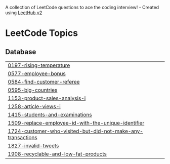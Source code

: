 A collection of LeetCode questions to ace the coding interview! - Created using [LeetHub v2](https://github.com/arunbhardwaj/LeetHub-2.0)
<!---LeetCode Topics Start-->
# LeetCode Topics
## Database
|  |
| ------- |
| [0197-rising-temperature](https://github.com/HarshitaSindhu/sql_queries/tree/master/0197-rising-temperature) |
| [0577-employee-bonus](https://github.com/HarshitaSindhu/sql_queries/tree/master/0577-employee-bonus) |
| [0584-find-customer-referee](https://github.com/HarshitaSindhu/sql_queries/tree/master/0584-find-customer-referee) |
| [0595-big-countries](https://github.com/HarshitaSindhu/sql_queries/tree/master/0595-big-countries) |
| [1153-product-sales-analysis-i](https://github.com/HarshitaSindhu/sql_queries/tree/master/1153-product-sales-analysis-i) |
| [1258-article-views-i](https://github.com/HarshitaSindhu/sql_queries/tree/master/1258-article-views-i) |
| [1415-students-and-examinations](https://github.com/HarshitaSindhu/sql_queries/tree/master/1415-students-and-examinations) |
| [1509-replace-employee-id-with-the-unique-identifier](https://github.com/HarshitaSindhu/sql_queries/tree/master/1509-replace-employee-id-with-the-unique-identifier) |
| [1724-customer-who-visited-but-did-not-make-any-transactions](https://github.com/HarshitaSindhu/sql_queries/tree/master/1724-customer-who-visited-but-did-not-make-any-transactions) |
| [1827-invalid-tweets](https://github.com/HarshitaSindhu/sql_queries/tree/master/1827-invalid-tweets) |
| [1908-recyclable-and-low-fat-products](https://github.com/HarshitaSindhu/sql_queries/tree/master/1908-recyclable-and-low-fat-products) |
<!---LeetCode Topics End-->